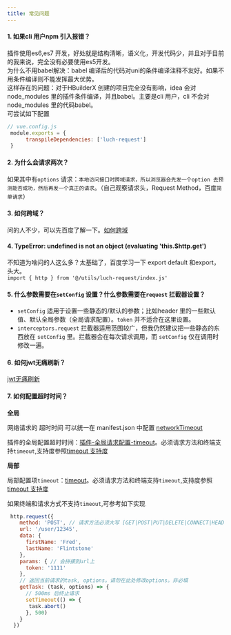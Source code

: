 ```yaml
---
title: 常见问题
---
```


#### 1. 如果cli 用户npm 引入报错？
插件使用es6,es7 开发，好处就是结构清晰，语义化，开发代码少，并且对于目前的我来说，完全没有必要使用es5开发。
<br>
为什么不用babel解决：babel 编译后的代码对uni的条件编译注释不友好。如果不用条件编译则不能发挥最大优势。
<br>
这样存在的问题：对于HBuilderX 创建的项目完全没有影响，idea 会对node_modules 里的插件条件编译，并且babel。主要是cli 用户，cli 不会对node_modules 里的代码babel。
<br>
可尝试如下配置
``` javascript 
// vue.config.js
 module.exports = {
      transpileDependencies: ['luch-request']
 }
```


#### 2. 为什么会请求两次？
如果其中有`options` 请求：`本地访问接口时跨域请求，所以浏览器会先发一个option 去预测能否成功，然后再发一个真正的请求`。（自己观察请求头，Request Method，百度`简单请求`）

#### 3. 如何跨域？
问的人不少，可以先百度了解一下。<a href="https://ask.dcloud.net.cn/article/35267" target="_blank" rel="noopener noreferrer nofollow">如何跨域</a>

#### 4. TypeError: undefined is not an object (evaluating 'this.$http.get')
 不知道为啥问的人这么多？太基础了，百度学习一下 export default 和export，头大。<br>
 `import { http } from '@/utils/luch-request/index.js'`   
#### 5. 什么参数需要在` setConfig ` 设置？什么参数需要在` request ` 拦截器设置？
- ` setConfig ` 适用于设置一些静态的/默认的参数；比如header 里的一些默认值、默认全局参数（全局请求配置）。` token ` 并不适合在这里设置。
- ` interceptors.request ` 拦截器适用范围较广，但我仍然建议把一些静态的东西放在 ` setConfig ` 里。拦截器会在每次请求调用，而 ` setConfig ` 仅在调用时修改一遍。

#### 6. 如何jwt无痛刷新？

[jwt无痛刷新](/resources/article.html#jwt-%E6%97%A0%E7%97%9B%E5%88%B7%E6%96%B0)

#### 7. 如何配置超时时间？
**全局**

网络请求的 超时时间 可以统一在 manifest.json 中配置 [networkTimeout](https://uniapp.dcloud.io/collocation/manifest?id=networktimeout)

插件的全局配置超时时间：[插件-全局请求配置-timeout](/guide/3.x/#%E5%8F%AF%E9%85%8D%E7%BD%AE%E9%A1%B9)。必须请求方法和终端支持`timeout`,支持度参照[timeout 支持度](/guide/3.x/#middleware)

**局部**

局部配置项`timeout`：[timeout](/guide/3.x/#request)。必须请求方法和终端支持`timeout`,支持度参照[timeout 支持度](/guide/3.x/#middleware)

如果终端和请求方式不支持`timeout`,可参考如下实现
```` javascript
 http.request({
    method: 'POST', // 请求方法必须大写 [GET|POST|PUT|DELETE|CONNECT|HEAD|OPTIONS|TRACE]
    url: '/user/12345',
    data: {
      firstName: 'Fred',
      lastName: 'Flintstone'
    },
    params: { // 会拼接到url上
      token: '1111'
    },
    // 返回当前请求的task, options。请勿在此处修改options。非必填
    getTask: (task, options) => {
      // 500ms 后终止请求
      setTimeout(() => {
       task.abort()
      }, 500)
    }
  })
````
